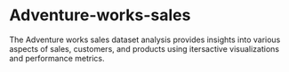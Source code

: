 # Adventure-works-sales
The Adventure works sales dataset analysis provides insights into various aspects of sales, customers, and products using itersactive visualizations and performance metrics.
